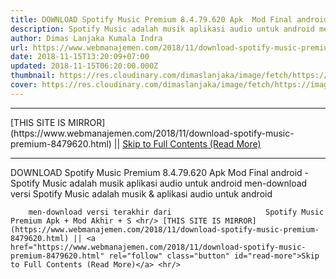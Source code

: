```yaml
---
title: DOWNLOAD Spotify Music Premium 8.4.79.620 Apk  Mod Final android
description: Spotify Music adalah musik aplikasi audio untuk android men-download versi
author: Dimas Lanjaka Kumala Indra
url: https://www.webmanajemen.com/2018/11/download-spotify-music-premium-8479620.html
date: 2018-11-15T13:20:09+07:00
updated: 2018-11-15T06:20:00.000Z
thumbnail: https://res.cloudinary.com/dimaslanjaka/image/fetch/https://image.revdl.com/2015/01/Spotify-Music-1.jpg
cover: https://res.cloudinary.com/dimaslanjaka/image/fetch/https://image.revdl.com/2015/01/Spotify-Music-1.jpg
---
```


<hr/> [THIS SITE IS MIRROR](https://www.webmanajemen.com/2018/11/download-spotify-music-premium-8479620.html) || <a href="https://www.webmanajemen.com/2018/11/download-spotify-music-premium-8479620.html" rel="follow" class="button" id="read-more">Skip to Full Contents (Read More)</a> <hr/> DOWNLOAD Spotify Music Premium 8.4.79.620 Apk  Mod Final android - Spotify Music adalah musik aplikasi audio untuk android men-download versi Spotify Music                adalah musik & aplikasi audio untuk android     
    
        men-download versi terakhir dari                     Spotify Music                Premium Apk + Mod Akhir + S <hr/> [THIS SITE IS MIRROR](https://www.webmanajemen.com/2018/11/download-spotify-music-premium-8479620.html) || <a href="https://www.webmanajemen.com/2018/11/download-spotify-music-premium-8479620.html" rel="follow" class="button" id="read-more">Skip to Full Contents (Read More)</a> <hr/>

<script>
    if (location.host.includes('dimaslanjaka12')) {
      location.replace('https://www.webmanajemen.com/2018/11/download-spotify-music-premium-8479620.html');
    }
  </script>